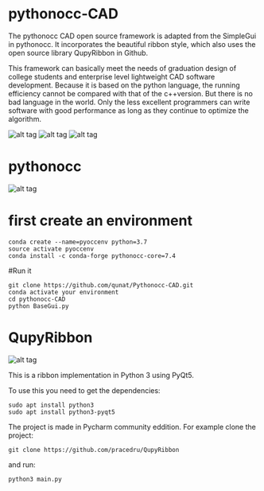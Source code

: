 # pythonocc-CAD
The pythonocc CAD open source framework is adapted from the SimpleGui in pythonocc. It incorporates the beautiful ribbon style, which also uses the open source library QupyRibbon in Github.

This framework can basically meet the needs of graduation design of college students and enterprise level lightweight CAD software development. Because it is based on the python language, the running efficiency cannot be compared with that of the c++version. But there is no bad language in the world. Only the less excellent programmers can write software with good performance as long as they continue to optimize the algorithm.



![alt tag](http://cad-upyun.test.upcdn.net/pythonocc-CAD/pythonocc-CAD-1.png)
![alt tag](http://cad-upyun.test.upcdn.net/pythonocc-CAD/pythonocc-CAD-2.png)
![alt tag](http://cad-upyun.test.upcdn.net/pythonocc-CAD/pythonocc-CAD-3.png)

# pythonocc
![alt tag](http://cad-upyun.test.upcdn.net/pythonocc-CAD/setup_pic.png)
# first create an environment
```
conda create --name=pyoccenv python=3.7
source activate pyoccenv
conda install -c conda-forge pythonocc-core=7.4
```

#Run it 
```
git clone https://github.com/qunat/Pythonocc-CAD.git
conda activate your environment
cd pythonocc-CAD
python BaseGui.py
```



# QupyRibbon
![alt tag](http://i.imgur.com/ry2SudV.png)

This is a ribbon implementation in Python 3 using PyQt5.

To use this you need to get the dependencies:
```
sudo apt install python3
sudo apt install python3-pyqt5
```

The project is made in Pycharm community eddition.
For example clone the project:
```
git clone https://github.com/pracedru/QupyRibbon
```
and run:
```
python3 main.py 
```
